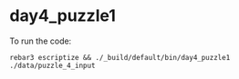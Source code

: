 day4_puzzle1
=====

To run the code:
```
rebar3 escriptize && ./_build/default/bin/day4_puzzle1 ./data/puzzle_4_input
```
